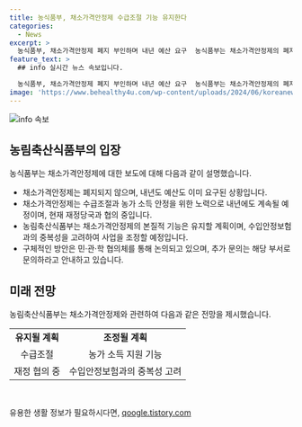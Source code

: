 ```yaml
---
title: 농식품부, 채소가격안정제 수급조절 기능 유지한다
categories:
  - News
excerpt: >
  농식품부, 채소가격안정제 폐지 부인하며 내년 예산 요구  농식품부는 채소가격안정제의 폐지 계획 부인하고 내년 예산 요구 상황임을 설명했다. 수입안정보험 확대가 농가 소득 안정 방안으로 검토 중이지만, 채소가격안정제의 수급 조절 기능은 유지하며, 구체적인 조정 방안은 향후 협의체를 통해 논의될 예정이다. (출처: 정책브리핑, www.korea.kr)
feature_text: >
  ## info 실시간 뉴스 속보입니다.

  농식품부, 채소가격안정제 폐지 부인하며 내년 예산 요구  농식품부는 채소가격안정제의 폐지 계획 부인하고 내년 예산 요구 상황임을 설명했다. 수입안정보험 확대가 농가 소득 안정 방안으로 검토 중이지만, 채소가격안정제의 수급 조절 기능은 유지하며, 구체적인 조정 방안은 향후 협의체를 통해 논의될 예정이다. (출처: 정책브리핑, www.korea.kr)
image: 'https://www.behealthy4u.com/wp-content/uploads/2024/06/koreanews.jpg'
---
```


<p><img src="https://www.behealthy4u.com/wp-content/uploads/2024/06/koreanews.jpg" alt="info 속보" /></p>

<h2 data-ke-size="size26">농림축산식품부의 입장</h2>

<p data-ke-size="size16">농식품부는 채소가격안정제에 대한 보도에 대해 다음과 같이 설명했습니다.</p>

<ul>
    <li>채소가격안정제는 폐지되지 않으며, 내년도 예산도 이미 요구된 상황입니다.</li>
    <li>채소가격안정제는 수급조절과 농가 소득 안정을 위한 노력으로 내년에도 계속될 예정이며, 현재 재정당국과 협의 중입니다.</li>
    <li>농림축산식품부는 채소가격안정제의 본질적 기능은 유지할 계획이며, 수입안정보험과의 중복성을 고려하여 사업을 조정할 예정입니다.</li>
    <li>구체적인 방안은 민·관·학 협의체를 통해 논의되고 있으며, 추가 문의는 해당 부서로 문의하라고 안내하고 있습니다.</li>
</ul>

<h2 data-ke-size="size26">미래 전망</h2>

<p data-ke-size="size16">농림축산식품부는 채소가격안정제와 관련하여 다음과 같은 전망을 제시했습니다.</p>

<table>
    <tr>
        <td style="text-align: center; height: 17px;"><b>유지될 계획</b></td>
        <td style="text-align: center; height: 17px;"><b>조정될 계획</b></td>
    </tr>
    <tr>
        <td style="text-align: center; height: 17px;">수급조절</td>
        <td style="text-align: center; height: 17px;">농가 소득 지원 기능</td>
    </tr>
    <tr>
        <td style="text-align: center; height: 17px;">재정 협의 중</td>
        <td style="text-align: center; height: 17px;">수입안정보험과의 중복성 고려</td>
    </tr>
</table>

<p data-ke-size="size16">&nbsp;</p>
유용한 생활 정보가 필요하시다면, <a href="https://qoogle.tistory.com" rel="dofollow">qoogle.tistory.com</a>


